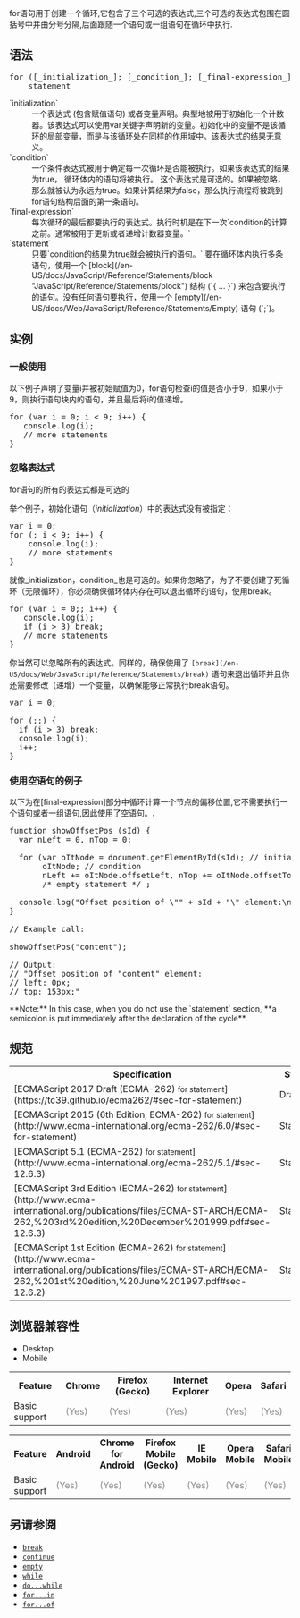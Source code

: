 for语句用于创建一个循环,它包含了三个可选的表达式,三个可选的表达式包围在圆括号中并由分号分隔,后面跟随一个语句或一组语句在循环中执行.

## 语法

<pre class="syntaxbox">for ([_initialization_]; [_condition_]; [_final-expression_])
   _statement_
</pre>

<dl>

<dt>`initialization`</dt>

<dd>一个表达式 (包含赋值语句) 或者变量声明。典型地被用于初始化一个计数器。该表达式可以使用var关键字声明新的变量。初始化中的变量不是该循环的局部变量，而是与该循环处在同样的作用域中。该表达式的结果无意义。</dd>

<dt>`condition`</dt>

<dd>一个条件表达式被用于确定每一次循环是否能被执行。如果该表达式的结果为true， <font face="Consolas, Liberation Mono, Courier, monospace">循环体内的语句将被执行。</font> 这个表达式是可选的。如果被忽略，那么就被认为永远为true。如果计算结果为false，那么执行流程将被跳到for语句结构后面的第一条语句。</dd>

<dt>`final-expression`</dt>

<dd>每次循环的最后都要执行的表达式。执行时机是在下一次`condition的计算之前。通常被用于更新或者递增计数器变量。`</dd>

<dt>`statement`</dt>

<dd>只要`condition的结果为true就会被执行的语句。` 要在循环体内执行多条语句，使用一个 [block](/en-US/docs/JavaScript/Reference/Statements/block "JavaScript/Reference/Statements/block") 结构 (`{ ... }`) 来包含要执行的语句。没有任何语句要执行，使用一个 [empty](/en-US/docs/Web/JavaScript/Reference/Statements/Empty) 语句 (`;`)。</dd>

</dl>

## 实例

### 一般使用

以下例子声明了变量i并被初始赋值为0，for语句检查i的值是否小于9，如果小于9，则执行语句块内的语句，并且最后将i的值递增。

<pre class="brush: js">for (var i = 0; i < 9; i++) {
   console.log(i);
   // more statements
}
</pre>

### 忽略表达式

for语句的所有的表达式都是可选的

举个例子，初始化语句（_initialization_）中的表达式没有被指定：

<pre class="brush: js">var i = 0;
for (; i < 9; i++) {
    console.log(i);
    // more statements
}
</pre>

就像_initialization，condition_也是可选的。如果你忽略了，为了不要创建了死循环（无限循环），你必须确保循环体内存在可以退出循环的语句，使用break。

<pre class="brush: js">for (var i = 0;; i++) {
   console.log(i);
   if (i > 3) break;
   // more statements
}</pre>

你当然可以忽略所有的表达式。同样的，确保使用了 `[break](/en-US/docs/Web/JavaScript/Reference/Statements/break)` 语句来退出循环并且你还需要修改（递增）一个变量，以确保能够正常执行break语句。

<pre class="brush: js">var i = 0;

for (;;) {
  if (i > 3) break;
  console.log(i);
  i++;
}
</pre>

### 使用空语句的例子

以下为在[final-expression]部分中循环计算一个节点的偏移位置,它不需要执行一个语句或者一组语句,因此使用了空语句。.

<pre class="brush: js">function showOffsetPos (sId) {
  var nLeft = 0, nTop = 0;

  for (var oItNode = document.getElementById(sId); // initialization
       oItNode; // condition
       nLeft += oItNode.offsetLeft, nTop += oItNode.offsetTop, oItNode = oItNode.offsetParent) // final-expression
       /* empty statement */ ;

  console.log("Offset position of \"" + sId + "\" element:\n left: " + nLeft + "px;\n top: " + nTop + "px;");
}

// Example call:

showOffsetPos("content");

// Output:
// "Offset position of "content" element:
// left: 0px;
// top: 153px;"</pre>

<div class="note">**Note:** In this case, when you do not use the `statement` section, **a semicolon is put immediately after the declaration of the cycle**.</div>

## 规范

<table class="standard-table">

<tbody>

<tr>

<th scope="col">Specification</th>

<th scope="col">Status</th>

<th scope="col">Comment</th>

</tr>

<tr>

<td>[ECMAScript 2017 Draft (ECMA-262)  
<small lang="zh-CN">for statement</small>](https://tc39.github.io/ecma262/#sec-for-statement)</td>

<td><span class="spec-Draft">Draft</span></td>

<td> </td>

</tr>

<tr>

<td>[ECMAScript 2015 (6th Edition, ECMA-262)  
<small lang="zh-CN">for statement</small>](http://www.ecma-international.org/ecma-262/6.0/#sec-for-statement)</td>

<td><span class="spec-Standard">Standard</span></td>

<td> </td>

</tr>

<tr>

<td>[ECMAScript 5.1 (ECMA-262)  
<small lang="zh-CN">for statement</small>](http://www.ecma-international.org/ecma-262/5.1/#sec-12.6.3)</td>

<td><span class="spec-Standard">Standard</span></td>

<td> </td>

</tr>

<tr>

<td>[ECMAScript 3rd Edition (ECMA-262)  
<small lang="zh-CN">for statement</small>](http://www.ecma-international.org/publications/files/ECMA-ST-ARCH/ECMA-262,%203rd%20edition,%20December%201999.pdf#sec-12.6.3)</td>

<td><span class="spec-Standard">Standard</span></td>

<td> </td>

</tr>

<tr>

<td>[ECMAScript 1st Edition (ECMA-262)  
<small lang="zh-CN">for statement</small>](http://www.ecma-international.org/publications/files/ECMA-ST-ARCH/ECMA-262,%201st%20edition,%20June%201997.pdf#sec-12.6.2)</td>

<td><span class="spec-Standard">Standard</span></td>

<td>Initial definition</td>

</tr>

</tbody>

</table>

## 浏览器兼容性

<div class="htab"><a name="AutoCompatibilityTable" id="AutoCompatibilityTable"></a>

*   <a>Desktop</a>
*   <a>Mobile</a>

</div>

<div id="compat-desktop">

<table class="compat-table">

<tbody>

<tr>

<th>Feature</th>

<th>Chrome</th>

<th>Firefox (Gecko)</th>

<th>Internet Explorer</th>

<th>Opera</th>

<th>Safari</th>

</tr>

<tr>

<td>Basic support</td>

<td><span title="Please update this with the earliest version of support." style="color: #888;">(Yes)</span></td>

<td><span title="Please update this with the earliest version of support." style="color: #888;">(Yes)</span></td>

<td><span title="Please update this with the earliest version of support." style="color: #888;">(Yes)</span></td>

<td><span title="Please update this with the earliest version of support." style="color: #888;">(Yes)</span></td>

<td><span title="Please update this with the earliest version of support." style="color: #888;">(Yes)</span></td>

</tr>

</tbody>

</table>

</div>

<div id="compat-mobile">

<table class="compat-table">

<tbody>

<tr>

<th>Feature</th>

<th>Android</th>

<th>Chrome for Android</th>

<th>Firefox Mobile (Gecko)</th>

<th>IE Mobile</th>

<th>Opera Mobile</th>

<th>Safari Mobile</th>

</tr>

<tr>

<td>Basic support</td>

<td><span title="Please update this with the earliest version of support." style="color: #888;">(Yes)</span></td>

<td><span title="Please update this with the earliest version of support." style="color: #888;">(Yes)</span></td>

<td><span title="Please update this with the earliest version of support." style="color: #888;">(Yes)</span></td>

<td><span title="Please update this with the earliest version of support." style="color: #888;">(Yes)</span></td>

<td><span title="Please update this with the earliest version of support." style="color: #888;">(Yes)</span></td>

<td><span title="Please update this with the earliest version of support." style="color: #888;">(Yes)</span></td>

</tr>

</tbody>

</table>

</div>

## 另请参阅

*   [`break`](/zh-CN/docs/Web/JavaScript/Reference/Statements/break "break 语句 中止当前循环，switch 语句或 label 语句，并把程序控制流转到紧接着被中止语句后面的语句。")
*   [`continue`](/zh-CN/docs/Web/JavaScript/Reference/Statements/continue "continue 语句结束当前（或标签）的循环语句的本次迭代，并继续执行循环的下一次迭代。")
*   [`empty`](/zh-CN/docs/Web/JavaScript/Reference/Statements/empty "empty 语句 用来表明没有语句, 尽管JavaScript语法希望有语句会被执行.")
*   [`while`](/zh-CN/docs/Web/JavaScript/Reference/Statements/while "while 语句可以在某个条件表达式为真的前提下，循环执行指定的一段代码，直到那个表达式不为真时结束循环。")
*   [`do...while`](/en-US/docs/Web/JavaScript/Reference/Statements/do...while)
*   [`for...in`](/en-US/docs/Web/JavaScript/Reference/Statements/for...in)
*   [`for...of`](/en-US/docs/Web/JavaScript/Reference/Statements/for...of)